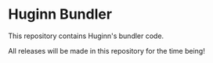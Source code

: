 # Huginn Bundler

This repository contains Huginn's bundler code.

All releases will be made in this repository for the time being!

